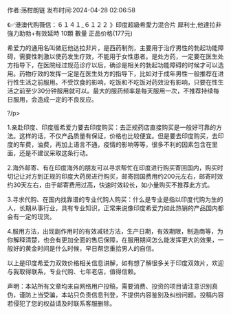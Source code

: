 <p>作者:荡柑朗链 发布时间:2024-04-28 02:06:58</p>
<p>《✅港澳代购薇信：６１４１_６１２２ 》印度超級希愛力混合片 犀利士,他達拉非 強力助勃+有效延時 10顆 數量 正品价格(177元) </p>
									<p></p><p>希爱力的通用名叫做厄他达拉非片，是西药制剂，主要用于治疗男性的勃起功能障碍，需要性刺激以使药发生疗效，不能用于女性患者。是处方药，一定要在医生处方指导下，在医院经过规范诊疗以后，确诊是相关的勃起功能障碍的时候才可以选用。药物疗效的发挥一定是在医生处方的指导下，比如对于成年男性一般推荐在进行性生活之前服用。不受饮食的影响，吃饭和不吃饭对药效没有影响，只要在性生活之前至少30分钟服用就可以。最大的服药频率是每天服用一次，不推荐持续每日服用，会造成一定的不良反应。</p><p>?/p><p>1.亲赴印度、印度版希爱力要去印度购买：去正规药店直接购买是一般好可靠的方法。这样的话，不仅产品质量有保证，价格也比较便宜。但是要去印度购买，去印度的车费，油费，再加上语言不通，疫情的影响等等，很多不利的因素包含在里面，还是不建议采取这条行动。</p><p>2.海外邮寄、有在印度海外的朋友可以寻求帮忙在印度进行购买寄回国内，购买时切记让对方到正规的印度大药房进行购买，邮寄回国费用约200元左右，邮寄时效约30天左右，由于邮寄费用过高，快速时效较长，如小量购买不推荐此方式。</p><p>3.寻求代购、在国内找靠谱的专业代购人购买：什么是专业是指以印度代购为生的人，长期从事行业，具有专业知识，正常来说像印度希爱力如此热销的产品国内都会有一定的现货。</p><p>4.服用方法，出现副作用时的有效减轻方法，生产日期，有效期限，制造商等，为你解释清楚，也会有更加全面的售后保障，在服用期间怎么能发挥更大的效果，一般好的黄金时间是什么时候，早日帮您重拾男人的自信。</p><p>以上是印度希爱力双效价格相关信息讲解，如有想了解很多关于印度双效片，欢迎与我取得联系，专业代购、七年老店，值得信赖。</p>				声明：本站所有文章均来自网络用户投稿，需要消费、投资的项目请注意识别真伪，谨防上当受骗，本站只负责信息刊登，不提供内容鉴别及纠纷问题。投稿内容若侵犯了您的权益请及时联系客服删除。				
